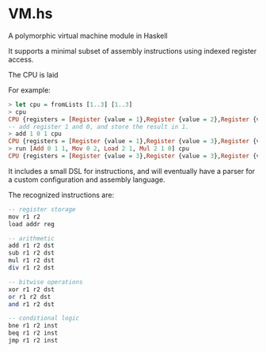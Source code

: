 # VM.hs
A polymorphic virtual machine module in Haskell

It supports a minimal subset of assembly instructions using indexed register access.

The CPU is laid 

For example:

```haskell
> let cpu = fromLists [1..3] [1..3]
> cpu
CPU {registers = [Register {value = 1},Register {value = 2},Register {value = 3}], memory = [Register {value = 1},Register {value = 2},Register {value = 3}]}
-- add register 1 and 0, and store the result in 1.
> add 1 0 1 cpu
CPU {registers = [Register {value = 1},Register {value = 3},Register {value = 3}], memory = [Register {value = 1},Register {value = 2},Register {value = 3}]}
> run [Add 0 1 1, Mov 0 2, Load 2 1, Mul 2 1 0] cpu
CPU {registers = [Register {value = 3},Register {value = 3},Register {value = 1}], memory = [Register {value = 1},Register {value = 2},Register {value = 3}]}
```

It includes a small DSL for instructions, and will eventually have a parser for a custom configuration and assembly language.

The recognized instructions are:

```haskell
-- register storage
mov r1 r2
load addr reg

-- arithmetic
add r1 r2 dst
sub r1 r2 dst
mul r1 r2 dst
div r1 r2 dst

-- bitwise operations
xor r1 r2 dst
or r1 r2 dst
and r1 r2 dst

-- conditional logic
bne r1 r2 inst
beq r1 r2 inst
jmp r1 r2 inst
```
